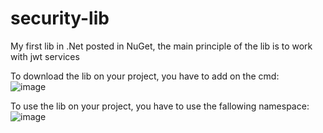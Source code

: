 # security-lib
My first lib in .Net posted in NuGet, the main principle of the lib is to work with jwt services
<br/>

To download the lib on your project, you have to add on the cmd:
<br/>
![image](https://github.com/LucaFreire/security/assets/104910407/d58339dd-0048-40a2-8d78-a5c0c68754f4)

To use the lib on your project, you have to use the fallowing namespace:
<br/>
![image](https://github.com/LucaFreire/security/assets/104910407/6e8839b3-9000-431c-86bb-51ad1d1e9351)
